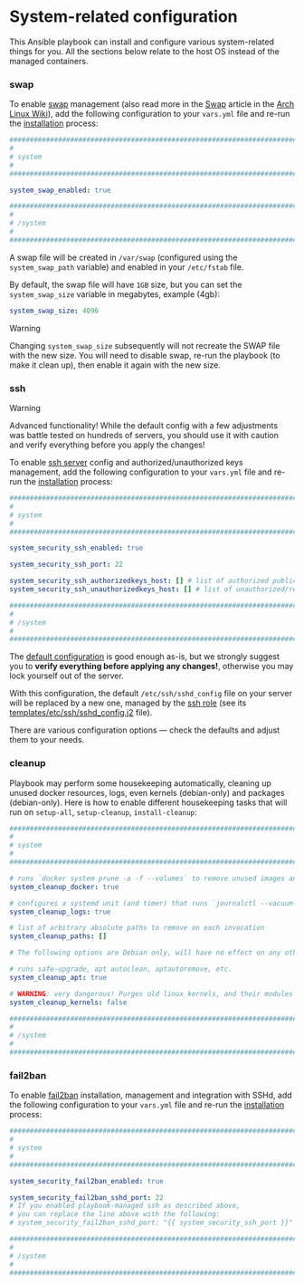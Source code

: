 # System-related configuration

This Ansible playbook can install and configure various system-related things for you.
All the sections below relate to the host OS instead of the managed containers.

### swap

To enable [swap](https://en.wikipedia.org/wiki/Memory_paging) management (also read more in the [Swap](https://wiki.archlinux.org/title/Swap) article in the [Arch Linux Wiki](https://wiki.archlinux.org/)), add the following configuration to your `vars.yml` file and re-run the [installation](../installing.md) process:

```yaml
########################################################################
#                                                                      #
# system                                                               #
#                                                                      #
########################################################################

system_swap_enabled: true

########################################################################
#                                                                      #
# /system                                                              #
#                                                                      #
########################################################################
```

A swap file will be created in `/var/swap` (configured using the `system_swap_path` variable) and enabled in your `/etc/fstab` file.

By default, the swap file will have `1GB` size, but you can set the `system_swap_size` variable in megabytes, example (4gb):

```yaml
system_swap_size: 4096
```

> [!WARNING]
> Changing `system_swap_size` subsequently will not recreate the SWAP file with the new size. You will need to disable swap, re-run the playbook (to make it clean up), then enable it again with the new size.

### ssh

> [!WARNING]
> Advanced functionality! While the default config with a few adjustments was battle tested on hundreds of servers, you should use it with caution and verify everything before you apply the changes!

To enable [ssh server](https://www.openssh.com/) config and authorized/unauthorized keys management, add the following configuration to your `vars.yml` file and re-run the [installation](../installing.md) process:

```yaml
########################################################################
#                                                                      #
# system                                                               #
#                                                                      #
########################################################################

system_security_ssh_enabled: true

system_security_ssh_port: 22

system_security_ssh_authorizedkeys_host: [] # list of authorized public keys
system_security_ssh_unauthorizedkeys_host: [] # list of unauthorized/revoked public keys

########################################################################
#                                                                      #
# /system                                                              #
#                                                                      #
########################################################################
```

The [default configuration](https://gitlab.com/etke.cc/roles/ssh/-/blob/main/defaults/main.yml) is good enough as-is, but we strongly suggest you to **verify everything before applying any changes!**, otherwise you may lock yourself out of the server.

With this configuration, the default `/etc/ssh/sshd_config` file on your server will be replaced by a new one, managed by the [ssh role](https://gitlab.com/etke.cc/roles/ssh) (see its [templates/etc/ssh/sshd_config.j2](https://gitlab.com/etke.cc/roles/ssh/-/blob/main/templates/etc/ssh/sshd_config.j2) file).

There are various configuration options — check the defaults and adjust them to your needs.

### cleanup

Playbook may perform some housekeeping automatically, cleaning up unused docker resources, logs, even kernels (debian-only) and packages (debian-only). Here is how to enable different housekeeping tasks that will run on `setup-all`, `setup-cleanup`, `install-cleanup`:


```yaml
########################################################################
#                                                                      #
# system                                                               #
#                                                                      #
########################################################################

# runs `docker system prune -a -f --volumes` to remove unused images and containers
system_cleanup_docker: true

# configures a systemd unit (and timer) that runs `journalctl --vacuum-time=7d` daily, you can control schedules using system_cleanup_logs_* vars
system_cleanup_logs: true

# list of arbitrary absolute paths to remove on each invocation
system_cleanup_paths: []

# The following options are Debian only, will have no effect on any other distro family

# runs safe-upgrade, apt autoclean, aptautoremove, etc.
system_cleanup_apt: true

# WARNING: very dangerous! Purges old linux kernels, and their modules
system_cleanup_kernels: false

########################################################################
#                                                                      #
# /system                                                              #
#                                                                      #
########################################################################
```


### fail2ban

To enable [fail2ban](https://fail2ban.org/wiki/index.php/Main_Page) installation, management and integration with SSHd, add the following configuration to your `vars.yml` file and re-run the [installation](../installing.md) process:

```yaml
########################################################################
#                                                                      #
# system                                                               #
#                                                                      #
########################################################################

system_security_fail2ban_enabled: true

system_security_fail2ban_sshd_port: 22
# If you enabled playbook-managed ssh as described above,
# you can replace the line above with the following:
# system_security_fail2ban_sshd_port: "{{ system_security_ssh_port }}"

########################################################################
#                                                                      #
# /system                                                              #
#                                                                      #
########################################################################
```
